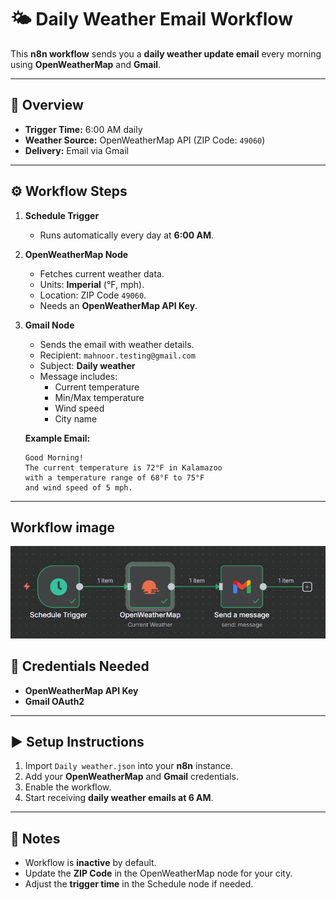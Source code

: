 # 🌤️ Daily Weather Email Workflow

This **n8n workflow** sends you a **daily weather update email** every morning using **OpenWeatherMap** and **Gmail**.

---

## 📌 Overview
- **Trigger Time:** 6:00 AM daily  
- **Weather Source:** OpenWeatherMap API (ZIP Code: `49060`)  
- **Delivery:** Email via Gmail  

---

## ⚙️ Workflow Steps

1. **Schedule Trigger**  
   - Runs automatically every day at **6:00 AM**.  

2. **OpenWeatherMap Node**  
   - Fetches current weather data.  
   - Units: **Imperial** (°F, mph).  
   - Location: ZIP Code `49060`.  
   - Needs an **OpenWeatherMap API Key**.  

3. **Gmail Node**  
   - Sends the email with weather details.  
   - Recipient: `mahnoor.testing@gmail.com`  
   - Subject: **Daily weather**  
   - Message includes:  
     - Current temperature  
     - Min/Max temperature  
     - Wind speed  
     - City name  

   **Example Email:**
   ```
   Good Morning!
   The current temperature is 72°F in Kalamazoo
   with a temperature range of 68°F to 75°F
   and wind speed of 5 mph.
   ```

---
## Workflow image
![Workflow](image.png)

## 🔑 Credentials Needed
- **OpenWeatherMap API Key**  
- **Gmail OAuth2**  

---

## ▶️ Setup Instructions
1. Import `Daily weather.json` into your **n8n** instance.  
2. Add your **OpenWeatherMap** and **Gmail** credentials.  
3. Enable the workflow.  
4. Start receiving **daily weather emails at 6 AM**.  

---

## 📝 Notes
- Workflow is **inactive** by default.  
- Update the **ZIP Code** in the OpenWeatherMap node for your city.  
- Adjust the **trigger time** in the Schedule node if needed.  
